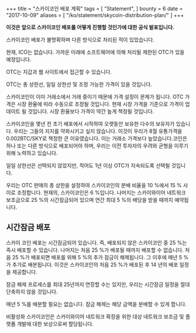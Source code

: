 +++
title = "스카이코인 배포 계획"
tags = [
    "Statement",
]
bounty = 6
date = "2017-10-09"
aliases = [
	"/ko/statement/skycoin-distribution-plan/"
]
+++

**이것은 앞으로 스카이코인 배포를 어떻게 진행할 것인가에 대한 공식 발표입니다.**

스카이코인 배포가 불명확하며 다른 방식으로 처리된 적이 있었습니다.

현재, ICO는 없습니다. 가까운 미래에 소프트웨어에 의해 처리될 제한된 OTC가 있을 예정입니다.

OTC는 지갑과 웹 사이트에서 접근할 수 있습니다.

OTC는 총 상한선, 일일 상한선 및 조정 가능한 가격이 있을 것입니다.

스카이코인이 이미 거래소에서 거래 중이기 때문에 가격 설정이 문제가 됩니다.
OTC 가격은 시장 환율에 따라 수동으로 조정될 것입니다.
현재 시장 가격을 기준으로 가격이 업데이트 될 것입니다.
시장 환율보다 가격이 약간 높게 책정될 것입니다.

스카이코인을 몇년 전 초기 배포에서 시작하여 오랫동안 보유한 다수의 보유자가 있습니다.
우리는 그들의 지지를 약화시키고 싶지 않습니다.
이것이 우리가 8월 유통가격을 0.002BTC/SKY로 책정한 큰 이유였습니다.
이는 거래소 가격보다 높았습니다.코인은 하나 또는 다른 방식으로 배포되어야 하며,
우리는 이전 투자자의 우려와 균형을 이루기 위해 노력하고 있습니다.

일일 상한선은 선택되지 않았지만, 적어도 1년 이상 OTC가 지속되도록 선택될 것입니다.

우리는 OTC 판매의 총 상한을 설정하여 스카이코인의 분배 비율을 10 %에서 15 % 사이로 조정합니다.
현재의, 스카이코인은 6 %입니다.
나머지는 스카이와이어 네트워크 보조금으로 25 %의 시간잠금되어 있으며 연간 최대 5 %의 배당을 받을 때까지 예약됩니다.

## 시간잠금 배포

스카이 코인 배포는 시간잠금되어 있습니다.
즉, 배포되지 않은 스카이코인 중 25 %는 즉시 배포할 수 있습니다.
나머지는 처음 25 %가 배포될 때까지 배포할 수 없습니다.
처음 25 %가 배포되면 배포를 위해 5 %의 추가 잠금이 해제됩니다.
그 이후에 매년 5 %가 추가로 배분됩니다.
이것은 스카이코인의 처음 25 %가 배포된 후 14 년의 배포 일정을 제공합니다.

잠금 해제 프로세스를 최대 25년까지 연장할 수는 있지만, 우리는 시간잠금 일정을 절대 단축하지 않을 것입니다.

매년 5 %를 배분할 필요는 없습니다. 잠금 해제는 해당 금액을 분배할 수 있게 합니다.

비활성화 스카이코인은 스카이와이어 네트워크 확장을 위한 대상 네트워크 보조금 및 플랫폼 개발에 대한 보상으로써 할당됩니다.
